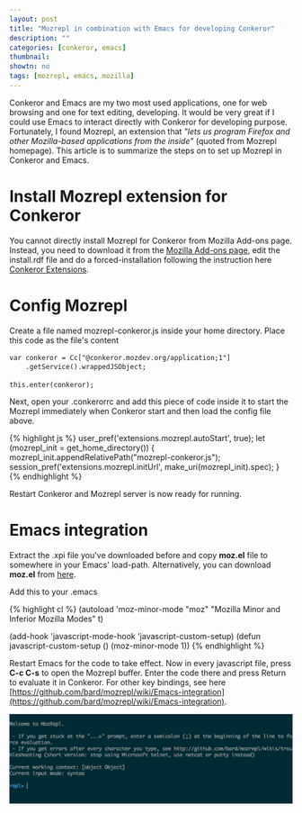 ```yaml
---
layout: post
title: "Mozrepl in combination with Emacs for developing Conkeror"
description: ""
categories: [conkeror, emacs]
thumbnail: 
showtn: no
tags: [mozrepl, emacs, mozilla]
---
```



Conkeror and Emacs are my two most used applications, one for web browsing and
one for text editing, developing. It would be very great if I could use Emacs
to interact directly with Conkeror for developing purpose. Fortunately, I found
Mozrepl, an extension that *"lets us program Firefox and other Mozilla-based
applications from the inside"* (quoted from Mozrepl homepage). This article is
to summarize the steps on to set up Mozrepl in Conkeror and Emacs.

# Install Mozrepl extension for Conkeror

You cannot directly install Mozrepl for Conkeror from Mozilla Add-ons page.
Instead, you need to download it from the
[Mozilla Add-ons page](https://addons.mozilla.org/en-US/firefox/addon/mozrepl/),
edit the install.rdf file and do a forced-installation following the instruction
here [Conkeror Extensions](http://conkeror.org/Extensions).

# Config Mozrepl

Create a file named mozrepl-conkeror.js inside your home directory. Place this
code as the file's content

	var conkeror = Cc["@conkeror.mozdev.org/application;1"]
		.getService().wrappedJSObject;

	this.enter(conkeror);

Next, open your .conkerorrc and add this piece of code inside it to start the
Mozrepl immediately when Conkeror start and then load the config file above.

<!-- more -->

{% highlight js %}
user_pref('extensions.mozrepl.autoStart', true);
let (mozrepl_init = get_home_directory()) {
  mozrepl_init.appendRelativePath("mozrepl-conkeror.js");
  session_pref('extensions.mozrepl.initUrl', make_uri(mozrepl_init).spec);
}
{% endhighlight %}

Restart Conkeror and Mozrepl server is now ready for running.

# Emacs integration

Extract the .xpi file you've downloaded before and copy **moz.el** file to
somewhere in your Emacs' load-path. Alternatively, you can download **moz.el**
from [here](https://raw.github.com/bard/mozrepl/master/chrome/content/moz.el).

Add this to your .emacs

{% highlight cl %}
(autoload 'moz-minor-mode "moz" "Mozilla Minor and Inferior Mozilla Modes" t)

(add-hook 'javascript-mode-hook 'javascript-custom-setup)
(defun javascript-custom-setup ()
  (moz-minor-mode 1))
{% endhighlight %}

Restart Emacs for the code to take effect. Now in every javascript file, press
**C-c C-s** to open the Mozrepl buffer. Enter the code there and press Return to
evaluate it in Conkeror. For other key bindings, see here
[https://github.com/bard/mozrepl/wiki/Emacs-integration](https://github.com/bard/mozrepl/wiki/Emacs-integration).

![Mozrepl](/files/2013-10-01-mozrepl-in-combination-with-emacs-for-developing-mozilla-based-applications/mozrepl.png)

